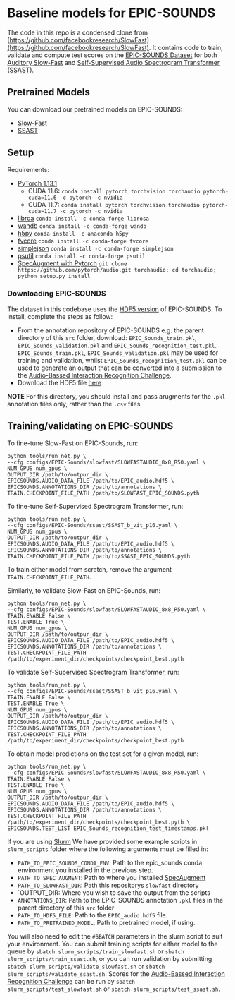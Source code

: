 # Baseline models for EPIC-SOUNDS

The code in this repo is a condensed clone from [https://github.com/facebookresearch/SlowFast](https://github.com/facebookresearch/SlowFast). It contains code to train, validate and compute test scores on the [EPIC-SOUNDS Dataset](https://epic-kitchens.github.io/epic-sounds/) for both [Auditory Slow-Fast](https://github.com/ekazakos/auditory-slow-fast) and [Self-Supervised Audio Spectrogram Transformer (SSAST).](https://github.com/YuanGongND/ssast)

## Pretrained Models

You can download our pretrained models on EPIC-SOUNDS:

- [Slow-Fast](https://github.com/ekazakos/auditory-slow-fast)
- [SSAST](https://github.com/YuanGongND/ssast)

## Setup

Requirements:

- [PyTorch 1.13.1](https://pytorch.org/)
    - CUDA 11.6: `conda install pytorch torchvision torchaudio pytorch-cuda=11.6 -c pytorch -c nvidia`
    - CUDA 11.7: `conda install pytorch torchvision torchaudio pytorch-cuda=11.7 -c pytorch -c nvidia`
- [libroa](https://librosa.org/) `conda install -c conda-forge librosa`
- [wandb](https://wandb.ai/site) `conda install -c conda-forge wandb`
- [h5py](https://www.h5py.org/) `conda install -c anaconda h5py`
- [fvcore](https://github.com/facebookresearch/fvcore/) `conda install -c conda-forge fvcore`
- [simplejson](https://simplejson.readthedocs.io/en/latest/) `conda install -c conda-forge simplejson`
- [psutil](https://psutil.readthedocs.io/en/latest/) `conda install -c conda-forge psutil`
- [SpecAugment with Pytorch](https://github.com/zcaceres/spec_augment) `git clone https://github.com/pytorch/audio.git torchaudio; cd torchaudio; python setup.py install`

### Downloading EPIC-SOUNDS

The dataset in this codebase uses the [HDF5 version](https://epic-kitchens.github.io/epic-sounds/) of EPIC-SOUNDS. To install, complete the steps as follow:

- From the annotation repository of EPIC-SOUNDS e.g. the parent directory of this `src` folder, download: `EPIC_Sounds_train.pkl`, `EPIC_Sounds_validation.pkl` and `EPIC_Sounds_recognition_test.pkl`. `EPIC_Sounds_train.pkl`, `EPIC_Sounds_validation.pkl` may be used for training and validation, whilst `EPIC_Sounds_recognition_test.pkl` can be used to generate an output that can be converted into a submission to the [Audio-Bassed Interaction Recognition Challenge](https://github.com/epic-kitchens/C9-epic-sounds).
- Download the HDF5 file [here](https://epic-kitchens.github.io/epic-sounds/)

**NOTE** For this directory, you should install and pass arugments for the `.pkl` annotation files only, rather than the `.csv` files.

## Training/validating on EPIC-SOUNDS

To fine-tune Slow-Fast on EPIC-Sounds, run:

```(python)
python tools/run_net.py \
--cfg configs/EPIC-Sounds/slowfast/SLOWFASTAUDIO_8x8_R50.yaml \
NUM_GPUS num_gpus \
OUTPUT_DIR /path/to/outpur_dir \
EPICSOUNDS.AUDIO_DATA_FILE /path/to/EPIC_audio.hdf5 \
EPICSOUNDS.ANNOTATIONS_DIR /path/to/annotations \
TRAIN.CHECKPOINT_FILE_PATH /path/to/SLOWFAST_EPIC_SOUNDS.pyth
```

To fine-tune Self-Supervised Spectrogram Transformer, run:

```(python)
python tools/run_net.py \
--cfg configs/EPIC-Sounds/ssast/SSAST_b_vit_p16.yaml \
NUM_GPUS num_gpus \
OUTPUT_DIR /path/to/outpur_dir \
EPICSOUNDS.AUDIO_DATA_FILE /path/to/EPIC_audio.hdf5 \
EPICSOUNDS.ANNOTATIONS_DIR /path/to/annotations \
TRAIN.CHECKPOINT_FILE_PATH /path/to/SSAST_EPIC_SOUNDS.pyth
```

To train either model from scratch, remove the argument `TRAIN.CHECKPOINT_FILE_PATH`.

Similarly, to validate Slow-Fast on EPIC-Sounds, run:

```(python)
python tools/run_net.py \
--cfg configs/EPIC-Sounds/slowfast/SLOWFASTAUDIO_8x8_R50.yaml \
TRAIN.ENABLE False \
TEST.ENABLE True \
NUM_GPUS num_gpus \
OUTPUT_DIR /path/to/outpur_dir \
EPICSOUNDS.AUDIO_DATA_FILE /path/to/EPIC_audio.hdf5 \
EPICSOUNDS.ANNOTATIONS_DIR /path/to/annotations \
TEST.CHECKPOINT_FILE_PATH /path/to/experiment_dir/checkpoints/checkpoint_best.pyth
```

To validate Self-Supervised Spectrogram Transformer, run:

```(python)
python tools/run_net.py \
--cfg configs/EPIC-Sounds/ssast/SSAST_b_vit_p16.yaml \
TRAIN.ENABLE False \
TEST.ENABLE True \
NUM_GPUS num_gpus \
OUTPUT_DIR /path/to/outpur_dir \
EPICSOUNDS.AUDIO_DATA_FILE /path/to/EPIC_audio.hdf5 \
EPICSOUNDS.ANNOTATIONS_DIR /path/to/annotations \
TEST.CHECKPOINT_FILE_PATH /path/to/experiment_dir/checkpoints/checkpoint_best.pyth
```

To obtain model predictions on the test set for a given model, run:

```(python)
python tools/run_net.py \
--cfg configs/EPIC-Sounds/slowfast/SLOWFASTAUDIO_8x8_R50.yaml \
TRAIN.ENABLE False \
TEST.ENABLE True \
NUM_GPUS num_gpus \
OUTPUT_DIR /path/to/outpur_dir \
EPICSOUNDS.AUDIO_DATA_FILE /path/to/EPIC_audio.hdf5 \
EPICSOUNDS.ANNOTATIONS_DIR /path/to/annotations \
TEST.CHECKPOINT_FILE_PATH /path/to/experiment_dir/checkpoints/checkpoint_best.pyth \
EPICSOUNDS.TEST_LIST EPIC_Sounds_recognition_test_timestamps.pkl
```

If you are using [Slurm](https://slurm.schedmd.com/documentation.html) We have provided some example scripts in `slurm_scripts` folder where the following arguments must be filled in:

- `PATH_TO_EPIC_SOUNDS_CONDA_ENV`: Path to the epic_sounds conda environment you installed in the previous step.
- `PATH_TO_SPEC_AUGMENT`: Path to where you installed [SpecAugment](https://github.com/zcaceres/spec_augment)
- `PATH_TO_SLOWFAST_DIR`: Path this repositorys `slowfast` directory
- `OUTPUT_DIR: Where you wish to save the output from the scripts
- `ANNOTATIONS_DIR`: Path to the EPIC-SOUNDS annotation `.pkl` files in the parent directory of this `src` folder
- `PATH_TO_HDF5_FILE`: Path to the `EPIC_audio.hdf5` file.
- `PATH_TO_PRETRAINED_MODEL`: Path to pretrained model, if using.

You will also need to edit the `#SBATCH` parameters in the slurm script to suit your environment. You can submit training scripts for either model to the queue by `sbatch slurm_scripts/train_slowfast.sh` or `sbatch slurm_scripts/train_ssast.sh`, or you can run validation by submitting `sbatch slurm_scripts/validate_slowfast.sh` or `sbatch slurm_scripts/validate_ssast.sh`. Scores for the [Audio-Bassed Interaction Recognition Challenge](https://github.com/epic-kitchens/C9-epic-sounds) can be run by `sbatch slurm_scripts/test_slowfast.sh` or `sbatch slurm_scripts/test_ssast.sh`.
